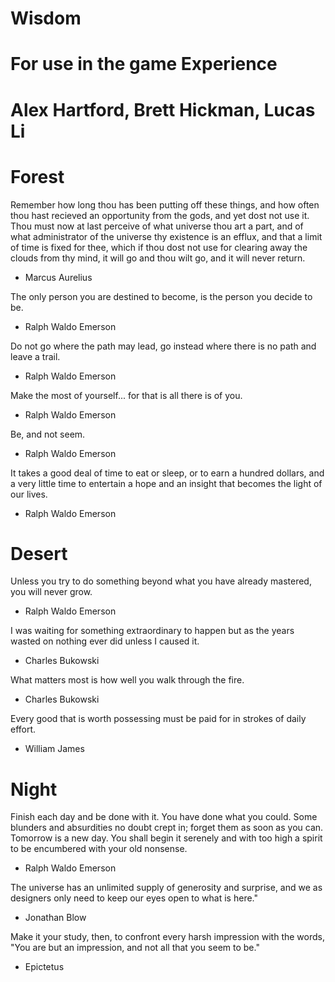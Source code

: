 # Wisdom
# For use in the game Experience
# Alex Hartford, Brett Hickman, Lucas Li

# Forest #

Remember how long thou has been putting off these things, and how often thou hast recieved an opportunity from the gods, and yet dost not use it. Thou must now at last perceive of what universe thou art a part, and of what administrator of the universe thy existence is an efflux, and that a limit of time is fixed for thee, which if thou dost not use for clearing away the clouds from thy mind, it will go and thou wilt go, and it will never return.
- Marcus Aurelius

The only person you are destined to become, is the person you decide to be.
- Ralph Waldo Emerson

Do not go where the path may lead, go instead where there is no path and leave a trail.
- Ralph Waldo Emerson

Make the most of yourself... for that is all there is of you.
- Ralph Waldo Emerson

Be, and not seem.
- Ralph Waldo Emerson

It takes a good deal of time to eat or sleep, or to earn a hundred dollars, and a very little time to entertain a hope and an insight that becomes the light of our lives.
- Ralph Waldo Emerson

# Desert #
Unless you try to do something beyond what you have already mastered, you will never grow.
- Ralph Waldo Emerson

I was waiting
for something extraordinary to happen
but as the years wasted on nothing ever did
unless I caused it.
- Charles Bukowski

What matters most is how well you walk through the fire.
- Charles Bukowski

Every good that is worth possessing must be paid for in strokes of daily effort.
- William James

# Night #
Finish each day and be done with it. You have done what you could. Some blunders and absurdities no doubt crept in; forget them as soon as you can. Tomorrow is a new day. You shall begin it serenely and with too high a spirit to be encumbered with your old nonsense.
- Ralph Waldo Emerson

The universe has an unlimited supply of generosity and surprise, and we as designers only need to keep our eyes open to what is here."
- Jonathan Blow

Make it your study, then, to confront every harsh impression with the words, "You are but an impression, and not all that you seem to be."
- Epictetus


